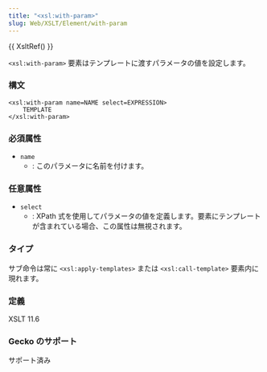 ```yaml
---
title: "<xsl:with-param>"
slug: Web/XSLT/Element/with-param
---
```

{{ XsltRef() }}

`<xsl:with-param>` 要素はテンプレートに渡すパラメータの値を設定します。

### 構文

```
<xsl:with-param name=NAME select=EXPRESSION>
	TEMPLATE
</xsl:with-param>
```

### 必須属性

- `name`
  - : このパラメータに名前を付けます。

### 任意属性

- `select`
  - : XPath 式を使用してパラメータの値を定義します。要素にテンプレートが含まれている場合、この属性は無視されます。

### タイプ

サブ命令は常に `<xsl:apply-templates>` または `<xsl:call-template>` 要素内に現れます。

### 定義

XSLT 11.6

### Gecko のサポート

サポート済み
